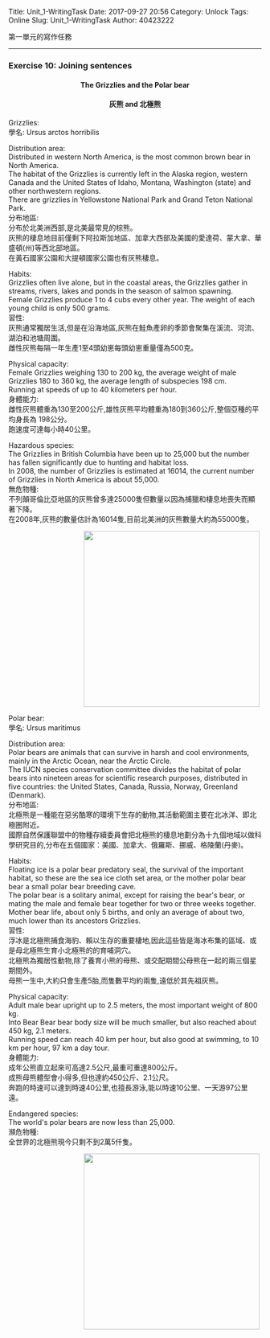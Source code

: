Title: Unit_1-WritingTask
Date: 2017-09-27 20:56
Category: Unlock
Tags: Online
Slug: Unit_1-WritingTask
Author: 40423222

第一單元的寫作任務

<!-- PELICAN_END_SUMMARY -->
<!-- 第一單元的寫作任務 -->
<hr>

### Exercise 10: Joining sentences
<h4 align="center">The Grizzlies and the Polar bear</h4>
<h4 align="center">灰熊 and 北極熊</h4>


Grizzlies:<br>
學名: Ursus arctos horribilis
<p>
Distribution area:<br>
Distributed in western North America, is the most common brown bear in North America.<br>
The habitat of the Grizzlies is currently left in the Alaska region, western Canada and the United States of Idaho, Montana, Washington (state) and other northwestern regions.<br>
There are grizzlies in Yellowstone National Park and Grand Teton National Park.<br>
分布地區:<br>
分布於北美洲西部,是北美最常見的棕熊。<br>
灰熊的棲息地目前僅剩下阿拉斯加地區、加拿大西部及美國的愛達荷、蒙大拿、華盛頓(州)等西北部地區。<br>
在黃石國家公園和大提頓國家公園也有灰熊棲息。
<p>
Habits:<br>
Grizzlies often live alone, but in the coastal areas, the Grizzlies gather in streams, rivers, lakes and ponds in the season of salmon spawning.<br>
Female Grizzlies produce 1 to 4 cubs every other year. The weight of each young child is only 500 grams.<br>
習性:<br>
灰熊通常獨居生活,但是在沿海地區,灰熊在鮭魚產卵的季節會聚集在溪流、河流、湖泊和池塘周圍。<br>
雌性灰熊每隔一年生產1至4頭幼崽每頭幼崽重量僅為500克。
<p>
Physical capacity:<br>
Female Grizzlies weighing 130 to 200 kg, the average weight of male Grizzlies 180 to 360 kg, the average length of subspecies 198 cm.<br>
Running at speeds of up to 40 kilometers per hour.<br>
身體能力:<br>
雌性灰熊體重為130至200公斤,雄性灰熊平均體重為180到360公斤,整個亞種的平均身長為 198公分。<br>
跑速度可達每小時40公里。<br>
<p>
Hazardous species:<br>
The Grizzlies in British Columbia have been up to 25,000 but the number has fallen significantly due to hunting and habitat loss.<br>
In 2008, the number of Grizzlies is estimated at 16014, the current number of Grizzlies in North America is about 55,000.<br>
無危物種:<br>
不列顛哥倫比亞地區的灰熊曾多達25000隻但數量以因為捕獵和棲息地喪失而顯著下降。<br>
在2008年,灰熊的數量估計為16014隻,目前北美洲的灰熊數量大約為55000隻。
<p>
<img src="./../data/Unit 1/Online/4.Writing task/Grizzlies.png" width="350" hspace="150">


Polar bear:<br>
學名: Ursus maritimus
<p>
Distribution area:<br>
Polar bears are animals that can survive in harsh and cool environments, mainly in the Arctic Ocean, near the Arctic Circle.<br>
The IUCN species conservation committee divides the habitat of polar bears into nineteen areas for scientific research purposes, distributed in five countries: the United States, Canada, Russia, Norway, Greenland (Denmark).<br>
分布地區:<br>
北極熊是一種能在惡劣酷寒的環境下生存的動物,其活動範圍主要在北冰洋、即北極圈附近。<br>
國際自然保護聯盟中的物種存續委員會把北極熊的棲息地劃分為十九個地域以做科學研究目的,分布在五個國家：美國、加拿大、俄羅斯、挪威、格陵蘭(丹麥)。
<p>
Habits:<br>
Floating ice is a polar bear predatory seal, the survival of the important habitat, so these are the sea ice cloth set area, or the mother polar bear bear a small polar bear breeding cave.<br>
The polar bear is a solitary animal, except for raising the bear's bear, or mating the male and female bear together for two or three weeks together.<br>
Mother bear life, about only 5 births, and only an average of about two, much lower than its ancestors Grizzlies.<br>
習性:<br>
浮冰是北極熊捕食海豹、賴以生存的重要棲地,因此這些皆是海冰布集的區域、或是母北極熊生育小北極熊的的育哺洞穴。<br>
北極熊為獨居性動物,除了養育小熊的母熊、或交配期間公母熊在一起的兩三個星期間外。<br>
母熊一生中,大約只會生產5胎,而隻數平均約兩隻,遠低於其先祖灰熊。
<p>
Physical capacity:<br>
Adult male bear upright up to 2.5 meters, the most important weight of 800 kg.<br>
Into Bear Bear bear body size will be much smaller, but also reached about 450 kg, 2.1 meters.<br>
Running speed can reach 40 km per hour, but also good at swimming, to 10 km per hour, 97 km a day tour.<br>
身體能力:<br>
成年公熊直立起來可高達2.5公尺,最重可重達800公斤。<br>
成熊母熊體型會小得多,但也達約450公斤、2.1公尺。<br>
奔跑的時速可以達到時速40公里,也擅長游泳,能以時速10公里、一天游97公里遠。
<p>
Endangered species:<br>
The world's polar bears are now less than 25,000.<br>
瀕危物種:<br>
全世界的北極熊現今只剩不到2萬5仟隻。
<p>
<img src="./../data/Unit 1/Online/4.Writing task/Polar bear.png" width="350" hspace="150">